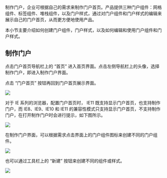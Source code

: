 制作门户，企业可根据自己的需求来制作门户首页。产品提供三种门户组件：网格组件、标签组件、堆栈组件，以及门户样式，通过对门户组件和门户样式的编辑来展示自己的门户首页，从而更方便地使用产品。

本小节主要介绍如何创建门户组件，门户样式，以及如何编辑和使用门户组件和门户样式。

## 制作门户

点击门户首页导航栏上的 “首页” 进入首页界面。点击左侧导航栏上的头像，选择制作门户，即进入制作门户界面。

点击 “门户首页” 按钮再回到门户首页展示界面。

![](//mc.qcloudimg.com/static/img/6ab40c1a4db8734c6d08b0e69e2f4226/image.png)

对于 IE 系列的浏览器，配置门户首页时， IE11 既支持显示门户首页，也支持制作门户，而 IE8、IE9、IE10 和 IE11 的兼容性模式只支持显示门户首页，不支持制作门户，在打开制作门户时会进行提示，如下图所示。

![](//mc.qcloudimg.com/static/img/549fe4f91521a1fee5116176591c8a87/image.png)

在制作门户界面，可以根据需求点击界面上的门户组件图标来创建不同的门户组件。

![](//mc.qcloudimg.com/static/img/9949610c5410a083f2b300568c2ad395/image.png)

也可以通过工具栏上的 “新建” 按钮来创建不同的组件或样式。

![](//mc.qcloudimg.com/static/img/cab6fbad756b95355cb1c2d387e64d3d/image.png)

